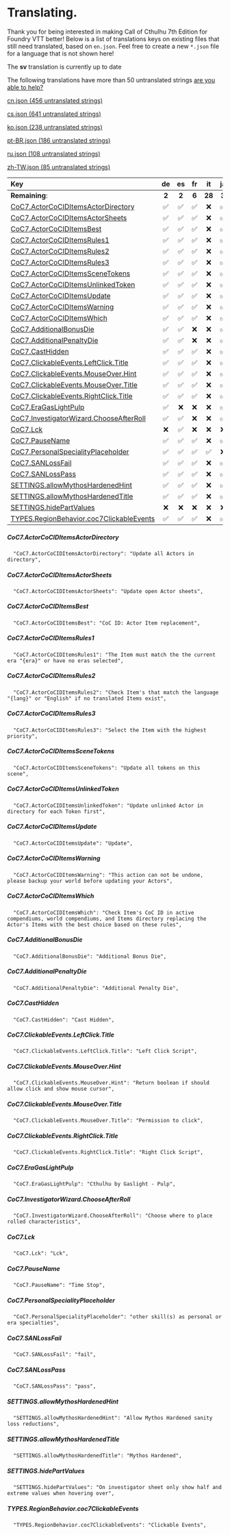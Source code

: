 # Translating.

Thank you for being interested in making Call of Cthulhu 7th Edition for Foundry VTT better! Below is a list of translations keys on existing files that still need translated, based on `en.json`. Feel free to create a new `*.json` file for a language that is not shown here!

The **sv** translation is currently up to date

The following translations have more than 50 untranslated strings [are you able to help?](./ABANDONED.md)

[cn.json (456 untranslated strings)](./ABANDONED.md#cnjson)

[cs.json (641 untranslated strings)](./ABANDONED.md#csjson)

[ko.json (238 untranslated strings)](./ABANDONED.md#kojson)

[pt-BR.json (186 untranslated strings)](./ABANDONED.md#ptbrjson)

[ru.json (108 untranslated strings)](./ABANDONED.md#rujson)

[zh-TW.json (85 untranslated strings)](./ABANDONED.md#zhtwjson)



|Key|de|es|fr|it|ja|pl|uk|
|:---|:---:|:---:|:---:|:---:|:---:|:---:|:---:|
|**Remaining**:|**2**|**2**|**6**|**28**|**3**|**9**|**11**|
|[CoC7.ActorCoCIDItemsActorDirectory](#coc7actorcociditemsactordirectory)|&#9989;|&#9989;|&#9989;|&#x274C;|&#9989;|&#9989;|&#9989;|
|[CoC7.ActorCoCIDItemsActorSheets](#coc7actorcociditemsactorsheets)|&#9989;|&#9989;|&#9989;|&#x274C;|&#9989;|&#9989;|&#9989;|
|[CoC7.ActorCoCIDItemsBest](#coc7actorcociditemsbest)|&#9989;|&#9989;|&#9989;|&#x274C;|&#9989;|&#9989;|&#9989;|
|[CoC7.ActorCoCIDItemsRules1](#coc7actorcociditemsrules1)|&#9989;|&#9989;|&#9989;|&#x274C;|&#9989;|&#9989;|&#9989;|
|[CoC7.ActorCoCIDItemsRules2](#coc7actorcociditemsrules2)|&#9989;|&#9989;|&#9989;|&#x274C;|&#9989;|&#9989;|&#9989;|
|[CoC7.ActorCoCIDItemsRules3](#coc7actorcociditemsrules3)|&#9989;|&#9989;|&#9989;|&#x274C;|&#9989;|&#9989;|&#9989;|
|[CoC7.ActorCoCIDItemsSceneTokens](#coc7actorcociditemsscenetokens)|&#9989;|&#9989;|&#9989;|&#x274C;|&#9989;|&#9989;|&#9989;|
|[CoC7.ActorCoCIDItemsUnlinkedToken](#coc7actorcociditemsunlinkedtoken)|&#9989;|&#9989;|&#9989;|&#x274C;|&#9989;|&#9989;|&#9989;|
|[CoC7.ActorCoCIDItemsUpdate](#coc7actorcociditemsupdate)|&#9989;|&#9989;|&#9989;|&#x274C;|&#9989;|&#9989;|&#9989;|
|[CoC7.ActorCoCIDItemsWarning](#coc7actorcociditemswarning)|&#9989;|&#9989;|&#9989;|&#x274C;|&#9989;|&#9989;|&#9989;|
|[CoC7.ActorCoCIDItemsWhich](#coc7actorcociditemswhich)|&#9989;|&#9989;|&#9989;|&#x274C;|&#9989;|&#9989;|&#9989;|
|[CoC7.AdditionalBonusDie](#coc7additionalbonusdie)|&#9989;|&#9989;|&#x274C;|&#x274C;|&#9989;|&#x274C;|&#x274C;|
|[CoC7.AdditionalPenaltyDie](#coc7additionalpenaltydie)|&#9989;|&#9989;|&#x274C;|&#x274C;|&#9989;|&#x274C;|&#x274C;|
|[CoC7.CastHidden](#coc7casthidden)|&#9989;|&#9989;|&#9989;|&#x274C;|&#9989;|&#9989;|&#9989;|
|[CoC7.ClickableEvents.LeftClick.Title](#coc7clickableeventsleftclicktitle)|&#9989;|&#9989;|&#9989;|&#x274C;|&#9989;|&#x274C;|&#x274C;|
|[CoC7.ClickableEvents.MouseOver.Hint](#coc7clickableeventsmouseoverhint)|&#9989;|&#9989;|&#9989;|&#x274C;|&#9989;|&#x274C;|&#x274C;|
|[CoC7.ClickableEvents.MouseOver.Title](#coc7clickableeventsmouseovertitle)|&#9989;|&#9989;|&#9989;|&#x274C;|&#9989;|&#x274C;|&#x274C;|
|[CoC7.ClickableEvents.RightClick.Title](#coc7clickableeventsrightclicktitle)|&#9989;|&#9989;|&#9989;|&#x274C;|&#9989;|&#x274C;|&#x274C;|
|[CoC7.EraGasLightPulp](#coc7eragaslightpulp)|&#9989;|&#x274C;|&#x274C;|&#x274C;|&#9989;|&#x274C;|&#x274C;|
|[CoC7.InvestigatorWizard.ChooseAfterRoll](#coc7investigatorwizardchooseafterroll)|&#9989;|&#9989;|&#x274C;|&#x274C;|&#9989;|&#x274C;|&#x274C;|
|[CoC7.Lck](#coc7lck)|&#x274C;|&#9989;|&#x274C;|&#x274C;|&#x274C;|&#9989;|&#x274C;|
|[CoC7.PauseName](#coc7pausename)|&#9989;|&#9989;|&#9989;|&#x274C;|&#9989;|&#9989;|&#9989;|
|[CoC7.PersonalSpecialityPlaceholder](#coc7personalspecialityplaceholder)|&#9989;|&#9989;|&#9989;|&#9989;|&#x274C;|&#9989;|&#9989;|
|[CoC7.SANLossFail](#coc7sanlossfail)|&#9989;|&#9989;|&#9989;|&#x274C;|&#9989;|&#9989;|&#9989;|
|[CoC7.SANLossPass](#coc7sanlosspass)|&#9989;|&#9989;|&#9989;|&#x274C;|&#9989;|&#9989;|&#9989;|
|[SETTINGS.allowMythosHardenedHint](#settingsallowmythoshardenedhint)|&#9989;|&#9989;|&#9989;|&#x274C;|&#9989;|&#9989;|&#9989;|
|[SETTINGS.allowMythosHardenedTitle](#settingsallowmythoshardenedtitle)|&#9989;|&#9989;|&#9989;|&#x274C;|&#9989;|&#9989;|&#9989;|
|[SETTINGS.hidePartValues](#settingshidepartvalues)|&#x274C;|&#x274C;|&#x274C;|&#x274C;|&#x274C;|&#9989;|&#x274C;|
|[TYPES.RegionBehavior.coc7ClickableEvents](#typesregionbehaviorcoc7clickableevents)|&#9989;|&#9989;|&#9989;|&#x274C;|&#9989;|&#x274C;|&#x274C;|
##### CoC7.ActorCoCIDItemsActorDirectory
```  "CoC7.ActorCoCIDItemsActorDirectory": "Update all Actors in directory",```
##### CoC7.ActorCoCIDItemsActorSheets
```  "CoC7.ActorCoCIDItemsActorSheets": "Update open Actor sheets",```
##### CoC7.ActorCoCIDItemsBest
```  "CoC7.ActorCoCIDItemsBest": "CoC ID: Actor Item replacement",```
##### CoC7.ActorCoCIDItemsRules1
```  "CoC7.ActorCoCIDItemsRules1": "The Item must match the the current era "{era}" or have no eras selected",```
##### CoC7.ActorCoCIDItemsRules2
```  "CoC7.ActorCoCIDItemsRules2": "Check Item's that match the language "{lang}" or "English" if no translated Items exist",```
##### CoC7.ActorCoCIDItemsRules3
```  "CoC7.ActorCoCIDItemsRules3": "Select the Item with the highest priority",```
##### CoC7.ActorCoCIDItemsSceneTokens
```  "CoC7.ActorCoCIDItemsSceneTokens": "Update all tokens on this scene",```
##### CoC7.ActorCoCIDItemsUnlinkedToken
```  "CoC7.ActorCoCIDItemsUnlinkedToken": "Update unlinked Actor in directory for each Token first",```
##### CoC7.ActorCoCIDItemsUpdate
```  "CoC7.ActorCoCIDItemsUpdate": "Update",```
##### CoC7.ActorCoCIDItemsWarning
```  "CoC7.ActorCoCIDItemsWarning": "This action can not be undone, please backup your world before updating your Actors",```
##### CoC7.ActorCoCIDItemsWhich
```  "CoC7.ActorCoCIDItemsWhich": "Check Item's CoC ID in active compendiums, world compendiums, and Items directory replacing the Actor's Items with the best choice based on these rules",```
##### CoC7.AdditionalBonusDie
```  "CoC7.AdditionalBonusDie": "Additional Bonus Die",```
##### CoC7.AdditionalPenaltyDie
```  "CoC7.AdditionalPenaltyDie": "Additional Penalty Die",```
##### CoC7.CastHidden
```  "CoC7.CastHidden": "Cast Hidden",```
##### CoC7.ClickableEvents.LeftClick.Title
```  "CoC7.ClickableEvents.LeftClick.Title": "Left Click Script",```
##### CoC7.ClickableEvents.MouseOver.Hint
```  "CoC7.ClickableEvents.MouseOver.Hint": "Return boolean if should allow click and show mouse cursor",```
##### CoC7.ClickableEvents.MouseOver.Title
```  "CoC7.ClickableEvents.MouseOver.Title": "Permission to click",```
##### CoC7.ClickableEvents.RightClick.Title
```  "CoC7.ClickableEvents.RightClick.Title": "Right Click Script",```
##### CoC7.EraGasLightPulp
```  "CoC7.EraGasLightPulp": "Cthulhu by Gaslight - Pulp",```
##### CoC7.InvestigatorWizard.ChooseAfterRoll
```  "CoC7.InvestigatorWizard.ChooseAfterRoll": "Choose where to place rolled characteristics",```
##### CoC7.Lck
```  "CoC7.Lck": "Lck",```
##### CoC7.PauseName
```  "CoC7.PauseName": "Time Stop",```
##### CoC7.PersonalSpecialityPlaceholder
```  "CoC7.PersonalSpecialityPlaceholder": "other skill(s) as personal or era specialties",```
##### CoC7.SANLossFail
```  "CoC7.SANLossFail": "fail",```
##### CoC7.SANLossPass
```  "CoC7.SANLossPass": "pass",```
##### SETTINGS.allowMythosHardenedHint
```  "SETTINGS.allowMythosHardenedHint": "Allow Mythos Hardened sanity loss reductions",```
##### SETTINGS.allowMythosHardenedTitle
```  "SETTINGS.allowMythosHardenedTitle": "Mythos Hardened",```
##### SETTINGS.hidePartValues
```  "SETTINGS.hidePartValues": "On investigator sheet only show half and extreme values when hovering over",```
##### TYPES.RegionBehavior.coc7ClickableEvents
```  "TYPES.RegionBehavior.coc7ClickableEvents": "Clickable Events",```

